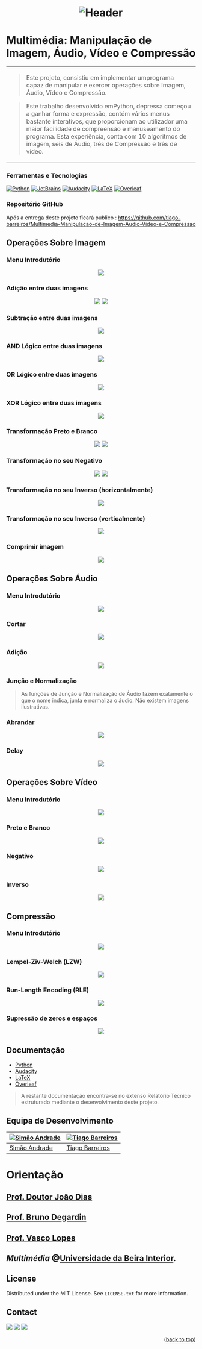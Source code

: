 <a name="readme-top"></a>

<div align="center">

<!--
# INVESTIGAÇÃO
-->

# ![Header](images/logo.png)

</div>

# Multimédia: Manipulação de Imagem, Áudio, Vídeo e Compressão

<table>
<tr>
<td>

> Este projeto, consistiu em implementar umprograma capaz de manipular
e exercer operações sobre Imagem, Áudio, Vídeo e Compressão.

> Este trabalho desenvolvido emPython, depressa começou a ganhar forma
e expressão, contém vários menus bastante interativos, que proporcionam ao
utilizador uma maior facilidade de compreensão e manuseamento do programa.
Esta experiência, conta com 10 algoritmos de imagem, seis de Áudio,
três de Compressão e três de vídeo.

</td>
</tr>
</table>

### Ferramentas e Tecnologias

[![Python][Python]][Python-url] [![JetBrains][JetBrains]][JetBrains-url] [![Audacity][Audacity]][Audacity-url] [![LaTeX][LaTeX]][LaTeX-url] [![Overleaf][Overleaf]][Overleaf-url]

<!-- 
[![Java][Java]][Java-url] [![JavaFX][JavaFX]][JavaFX-url] [![NetBeans][NetBeans]][NetBeans-url] [![Spring][Spring]][Spring-url] [![PostgreSQL][PostgreSQL]][PostgreSQL-url] [![MySQL][MySQL]][MySQL-url] [![SQLite][SQLite]][SQLite-url] [![Oracle][Oracle]][Oracle-url] [![Microsoft-SQL-Server][Microsoft-SQL-Server]][Microsoft-SQL-Server-url] [![LaTeX][LaTeX]][LaTeX-url] [![Overleaf][Overleaf]][Overleaf-url]
 
[![Cisco][Cisco]][Cisco-url] [![Linux][Linux]][Linux-url] [![LaTeX][LaTeX]][LaTeX-url] [![Overleaf][Overleaf]][Overleaf-url]

[![OCaml][OCaml]][OCaml-url] [![JetBrains][JetBrains]][JetBrains-url]

[![Assembly][Assembly]][Assembly-url] [![logisim-evolution][logisim-evolution]][logisim-evolution-url]

[![C++][C++]][C++-url] [![VS-Code][VS-Code]][VS-Code-url] [![LaTeX][LaTeX]][LaTeX-url] [![Makefile][Makefile]][Makefile-url]

[![Next][Next.js]][Next-url] [![React][React.js]][React-url] [![Bootstrap][Bootstrap.com]][Bootstrap-url] [![JQuery][JQuery.com]][JQuery-url]
-->

### Repositório GitHub

Após a entrega deste projeto ficará publico :  https://github.com/tiago-barreiros/Multimedia-Manipulacao-de-Imagem-Audio-Video-e-Compressao

<!-- 
## Limites

![](images/jogo1.png)

## Exemplo de Entrada

![](images/jogo2.png)

## Exemplo de Saída

![](images/jogo3.png)

-->

## Operações Sobre Imagem

###  Menu Introdutório
<div align="center">

![](images/intro1.png)

</div>

### Adição entre duas imagens
<div align="center">

![](images/logo.png)
![](images/intro2.png)

</div>

### Subtração entre duas imagens
<div align="center">

![](images/intro3.png)

</div>

### AND Lógico entre duas imagens
<div align="center">

![](images/intro4.png)

</div>

### OR Lógico entre duas imagens
<div align="center">

![](images/intro5.png)

</div>

### XOR Lógico entre duas imagens
<div align="center">

![](images/jogo1.png)

</div>

### Transformação Preto e Branco
<div align="center">

![](images/jogo2.png)
![](images/jogo3.png)

</div>

### Transformação no seu Negativo
<div align="center">

![](images/jogo4.png)
![](images/jogo5.png)

</div>

### Transformação no seu Inverso (horizontalmente)
<div align="center">

![](images/jogo6.png)

</div>

### Transformação no seu Inverso (verticalmente)
<div align="center">

![](images/menu.png)

</div>

### Comprimir imagem
<div align="center">

![](images/sair.png)

</div>

## Operações Sobre Áudio

###  Menu Introdutório
<div align="center">

![](images/menu1.png)

</div>

### Cortar
<div align="center">

![](images/jogo7.png)

</div>

### Adição
<div align="center">

![](images/jogo8.png)

</div>

### Junção e Normalização

> As funções de Junção e Normalização de Áudio fazem exatamente o que o
nome indica, junta e normaliza o áudio. Não existem imagens ilustrativas.

### Abrandar
<div align="center">

![](images/jogo9.png)

</div>

### Delay
<div align="center">

![](images/jogo10.png)

</div>

## Operações Sobre Vídeo

###  Menu Introdutório
<div align="center">

![](images/menu2.png)

</div>

### Preto e Branco
<div align="center">

![](images/jogo11.png)

</div>

### Negativo
<div align="center">

![](images/jogo12.png)

</div>

### Inverso

<div align="center">

![](images/jogo13.png)

</div>

## Compressão

###  Menu Introdutório
<div align="center">

![](images/menu3.png)

</div>

### Lempel-Ziv-Welch (LZW)
<div align="center">

![](images/jogo14.png)

</div>

### Run-Length Encoding (RLE)
<div align="center">

![](images/jogo15.png)

</div>

### Supressão de zeros e espaços

<div align="center">

![](images/jogo16.png)

</div>

<!-- 
### Menu introdutório
<div align="center">

![](images/menu.png)

</div>

### Jogo
<div align="center">

![](images/jogo.png)

</div>
-->

<!-- 
### Página de Login

![](src/images/readme/login2.png)

### Página de Registo

![](src/images/readme/registar.png)

### Recuperar Password

![](src/images/readme/reporSenha.png)

### Landing Page

![](src/images/readme/landingPageWireframe.png)

### Contratos

![](src/images/readme/contratos.png)

### Feedbacks

![](src/images/readme/scroll.png)
![](src/images/readme/personalizado.png)

### Página Pessoal

![](src/images/readme/perfil2.png)

### Reservar

![](src/images/readme/escolherCowork.png)
![](src/images/readme/filtrarReserva.png)
![](src/images/readme/guardadasReservas.png)

### Calendário

![](src/images/readme/calendario.png)

### Planta do Cowork

![](src/images/readme/planta3.png)

### Ambiente da Administração

![](src/images/readme/admin.png)
![](src/images/readme/tabelas.png)
![](src/images/readme/pesquisa.png)

### Alguns Recursos

![](src/images/readme/modal.png)
![](src/images/readme/toasts.png)
![](src/images/readme/exposicao.png)
-->

<!-- 
### Como usar executar App?

- O acesso ao SQL Server é feito através de um protocolo presente na Network
  Configuration, onde está encapsulado o protocolo TCP/IP.
  Este é um modelo robusto, rápido e confiável, sendo na atualidade praticamente
  indispensável.

- Deverá ser compilado utilizando o comando:
   ```sh
   gcc -o qqsm main main.c -Wall -std=c99
   ```
-->

<!-- 
- Acede ao website no URL de um browser: https://cowork-fundao.web.app/
-->

## Documentação

- [Python](https://docs.python.org/3/)
- [Audacity](https://manual.audacityteam.org/)
- [LaTeX](https://www.latex-project.org/help/documentation/)
- [Overleaf](https://www.overleaf.com/learn)

> A restante documentação encontra-se no extenso Relatório Técnico estruturado mediante o desenvolvimento deste projeto.

<!-- 
- [React](https://reactjs.org/docs/getting-started.html)
- [react-router-dom](https://reactrouter.com/web/guides/quick-start)
- [npm](https://www.npmjs.com/)
- [DataPicker](https://hypeserver.github.io/react-date-range/)
- [Date and Time Pickers - Validation](https://mui.com/x/react-date-pickers/validation/)
- [headless UI](https://headlessui.com/)
- [tailwindcss](https://v2.tailwindcss.com/docs/installation)
- [Firebase](https://firebase.google.com/docs)
-->

## Equipa de Desenvolvimento

[![Simão Andrade](https://cdn.discordapp.com/attachments/1050105332891926569/1135606349695295668/image.png)](https://github.com/NiMouh) | [![Tiago Barreiros](https://avatars.githubusercontent.com/u/78179371?s=100&v=4)](https://github.com/tiago-barreiros)
---|----------------------------------------------------------------------------------------------------------------------
[Simão Andrade](https://github.com/NiMouh)                                                         |[Tiago Barreiros](https://github.com/tiago-barreiros)

# Orientação

## [Prof. Doutor João Dias](https://www.ubi.pt/Pessoa/joao.fernandes.dias)
## [Prof. Bruno Degardin](https://www.linkedin.com/in/bruno-degardin/)
## [Prof. Vasco Lopes](https://www.linkedin.com/in/vasco-lopes/?originalSubdomain=pt)

## *Multimédia* @[Universidade da Beira Interior](https://www.ubi.pt/).

<!-- 
### Installation

_Below is an example of how you can instruct your audience on installing and setting up your app. This template doesn't rely on any external dependencies or services._

1. Get a free API Key at [https://example.com](https://example.com)
2. Clone the repo
   ```sh
   git clone https://github.com/your_username_/Project-Name.git
   ```
3. Install NPM packages
   ```sh
   npm install
   ```
4. Enter your API in `config.js`
   ```js
   const API_KEY = 'ENTER YOUR API';
   ```

<p align="right">(<a href="#readme-top">back to top</a>)</p>
-->

<!-- LICENSE -->
## License

Distributed under the MIT License. See `LICENSE.txt` for more information.

<!-- CONTACT -->
## Contact

<div> 
   <a href = "mailto:tiago.m.barreiros@gmail.com"><img src="https://img.shields.io/badge/-Gmail-%23333?style=for-the-badge&logo=gmail&logoColor=white" target="_blank"></a>
  <a href="https://www.linkedin.com/in/tiago-barreiros/" target="_blank"><img src="https://img.shields.io/badge/-LinkedIn-%230077B5?style=for-the-badge&logo=linkedin&logoColor=white" target="_blank"></a> 
   <a href="https://discord.gg/537381363486031873" target="_blank"><img src="https://img.shields.io/badge/Discord-7289DA?style=for-the-badge&logo=discord&logoColor=white" target="_blank"></a>
</div>

<p align="right">(<a href="#readme-top">back to top</a>)</p>

<!-- MARKDOWN LINKS & IMAGES -->
<!-- https://www.markdownguide.org/basic-syntax/#reference-style-links -->
[contributors-shield]: https://img.shields.io/github/contributors/othneildrew/Best-README-Template.svg?style=for-the-badge
[contributors-url]: https://github.com/othneildrew/Best-README-Template/graphs/contributors
[forks-shield]: https://img.shields.io/github/forks/othneildrew/Best-README-Template.svg?style=for-the-badge
[forks-url]: https://github.com/othneildrew/Best-README-Template/network/members
[stars-shield]: https://img.shields.io/github/stars/othneildrew/Best-README-Template.svg?style=for-the-badge
[stars-url]: https://github.com/othneildrew/Best-README-Template/stargazers
[issues-shield]: https://img.shields.io/github/issues/othneildrew/Best-README-Template.svg?style=for-the-badge
[issues-url]: https://github.com/othneildrew/Best-README-Template/issues
[license-shield]: https://img.shields.io/github/license/othneildrew/Best-README-Template.svg?style=for-the-badge
[license-url]: https://github.com/othneildrew/Best-README-Template/blob/master/LICENSE.txt
[linkedin-shield]: https://img.shields.io/badge/-LinkedIn-black.svg?style=for-the-badge&logo=linkedin&colorB=555
[linkedin-url]: https://linkedin.com/in/othneildrew
[Next.js]: https://img.shields.io/badge/next.js-000000?style=for-the-badge&logo=nextdotjs&logoColor=white
[Next-url]: https://nextjs.org/
[React.js]: https://img.shields.io/badge/React-20232A?style=for-the-badge&logo=react&logoColor=61DAFB
[React-url]: https://reactjs.org/
[C++]: https://img.shields.io/badge/C++-00599C?style=for-the-badge&logo=cplusplus&logoColor=white
[C++-url]: https://www.cplusplus.com/
[VS-Code]: https://img.shields.io/badge/VS_Code-0078D4?style=for-the-badge&logo=visualstudiocode&logoColor=white
[VS-Code-url]: https://code.visualstudio.com/
[Vue.js]: https://img.shields.io/badge/Vue.js-35495E?style=for-the-badge&logo=vuedotjs&logoColor=4FC08D
[Vue-url]: https://vuejs.org/
[Angular.io]: https://img.shields.io/badge/Angular-DD0031?style=for-the-badge&logo=angular&logoColor=white
[Angular-url]: https://angular.io/
[Svelte.dev]: https://img.shields.io/badge/Svelte-4A4A55?style=for-the-badge&logo=svelte&logoColor=FF3E00
[Svelte-url]: https://svelte.dev/
[Laravel.com]: https://img.shields.io/badge/Laravel-FF2D20?style=for-the-badge&logo=laravel&logoColor=white
[Laravel-url]: https://laravel.com
[Bootstrap.com]: https://img.shields.io/badge/Bootstrap-563D7C?style=for-the-badge&logo=bootstrap&logoColor=white
[Bootstrap-url]: https://getbootstrap.com
[JQuery.com]: https://img.shields.io/badge/jQuery-0769AD?style=for-the-badge&logo=jquery&logoColor=white
[JQuery-url]: https://jquery.com 
[LaTex]: https://img.shields.io/badge/LaTeX-47A141?style=for-the-badge&logo=latex&logoColor=white
[LaTex-url]: https://www.latex-project.org/
[Makefile]: https://img.shields.io/badge/Makefile-003366?style=for-the-badge&logo=gnu&logoColor=white
[Makefile-url]: https://www.gnu.org/software/make/
[Assembly]: https://img.shields.io/badge/Assembly-000000?style=for-the-badge&logo=assemblyscript&logoColor=white
[Assembly-url]: https://www.assemblyscript.org/
[logisim-evolution]: https://img.shields.io/badge/Logisim_Evolution-FF2D20?style=for-the-badge&logo=logisim&logoColor=white
[logisim-evolution-url]: https://www.logisim.org/
[OCaml]: https://img.shields.io/badge/OCaml-EC6813?style=for-the-badge&logo=ocaml&logoColor=white
[OCaml-url]: https://ocaml.org/
[JetBrains]: https://img.shields.io/badge/JetBrains-000000?style=for-the-badge&logo=jetbrains&logoColor=white
[JetBrains-url]: https://www.jetbrains.com/
[Overleaf]: https://img.shields.io/badge/Overleaf-47A141?style=for-the-badge&logo=overleaf&logoColor=white
[Overleaf-url]: https://www.overleaf.com/
[Linux]: https://img.shields.io/badge/Linux-FCC624?style=for-the-badge&logo=linux&logoColor=black
[Linux-url]: https://www.linux.org/
[Cisco]: https://img.shields.io/badge/Cisco-1BA0D7?style=for-the-badge&logo=cisco&logoColor=white
[Cisco-url]: https://www.cisco.com/
[Arduino]: https://img.shields.io/badge/Arduino-00979D?style=for-the-badge&logo=arduino&logoColor=white
[Arduino-url]: https://www.arduino.cc/
[Scanner]: https://img.shields.io/badge/Scanner-000000?style=for-the-badge&logo=scanner&logoColor=white
[Scanner-url]: https://www.scanner.com/
[Java]: https://img.shields.io/badge/Java-ED8B00?style=for-the-badge&logo=java&logoColor=white
[Java-url]: https://www.java.com/
[JavaFX]: https://img.shields.io/badge/JavaFX-ED8B00?style=for-the-badge&logo=java&logoColor=white
[JavaFX-url]: https://openjfx.io/
[NetBeans]: https://img.shields.io/badge/NetBeans-1B6AC6?style=for-the-badge&logo=apache-netbeans-ide&logoColor=white
[NetBeans-url]: https://netbeans.apache.org/
[Spring]: https://img.shields.io/badge/Spring-6DB33F?style=for-the-badge&logo=spring&logoColor=white
[Spring-url]: https://spring.io/
[PostgreSQL]: https://img.shields.io/badge/PostgreSQL-316192?style=for-the-badge&logo=postgresql&logoColor=white
[PostgreSQL-url]: https://www.postgresql.org/
[MySQL]: https://img.shields.io/badge/MySQL-00000F?style=for-the-badge&logo=mysql&logoColor=white
[MySQL-url]: https://www.mysql.com/
[SQLite]: https://img.shields.io/badge/SQLite-07405E?style=for-the-badge&logo=sqlite&logoColor=white
[SQLite-url]: https://www.sqlite.org/
[Oracle]: https://img.shields.io/badge/Oracle-F80000?style=for-the-badge&logo=oracle&logoColor=white
[Oracle-url]: https://www.oracle.com/
[Microsoft-SQL-Server]: https://img.shields.io/badge/Microsoft_SQL_Server-CC2927?style=for-the-badge&logo=microsoft-sql-server&logoColor=white
[Microsoft-SQL-Server-url]: https://www.microsoft.com/en-us/sql-server
[Python]: https://img.shields.io/badge/Python-3776AB?style=for-the-badge&logo=python&logoColor=white
[Python-url]: https://www.python.org/
[Audacity]: https://img.shields.io/badge/Audacity-0000CC?style=for-the-badge&logo=audacity&logoColor=white
[Audacity-url]: https://www.audacityteam.org/